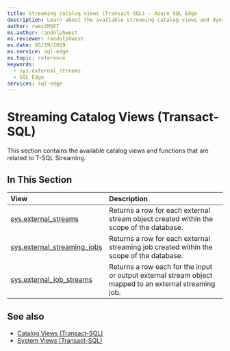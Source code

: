 ```yaml
---
title: Streaming catalog views (Transact-SQL) - Azure SQL Edge
description: Learn about the available streaming catalog views and dynamic management views in Azure SQL Edge
author: rwestMSFT
ms.author: randolphwest
ms.reviewer: randolphwest
ms.date: 05/19/2019
ms.service: sql-edge
ms.topic: reference
keywords:
  - sys.external_streams
  - SQL Edge
services: sql-edge
---
```


# Streaming Catalog Views (Transact-SQL)

This section contains the available catalog views and functions that are related to T-SQL Streaming.
  
## In This Section  
  
|View|Description|  
|:---|:---|
|[sys.external_streams](sys-external-streams.md) |Returns a row for each external stream object created within the scope of the database.|
|[sys.external_streaming_jobs](sys-external-streaming-jobs.md) |Returns a row for each external streaming job created within the scope of the database.|
|[sys.external_job_streams](sys-external-job-streams.md)|Returns a row each for the input or output external stream object mapped to an external streaming job.|

## See also

- [Catalog Views (Transact-SQL)](/sql/relational-databases/system-catalog-views/catalog-views-transact-sql/)
- [System Views (Transact-SQL)](/sql/t-sql/language-reference/)






